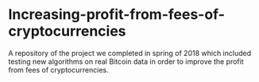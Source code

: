 # Increasing-profit-from-fees-of-cryptocurrencies
A repository of the project we completed in spring of 2018 which included testing new algorithms on real Bitcoin data in order to improve the profit from fees of cryptocurrencies.
